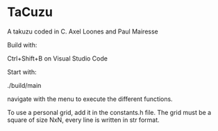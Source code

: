 # TaCuzu
A takuzu coded in C.
Axel Loones and Paul Mairesse


Build with:

Ctrl+Shift+B on Visual Studio Code

Start with:

./build/main

navigate with the menu to execute the different functions.

To use a personal grid, add it in the constants.h file. The grid must be a square of size NxN, every line is written in str format.